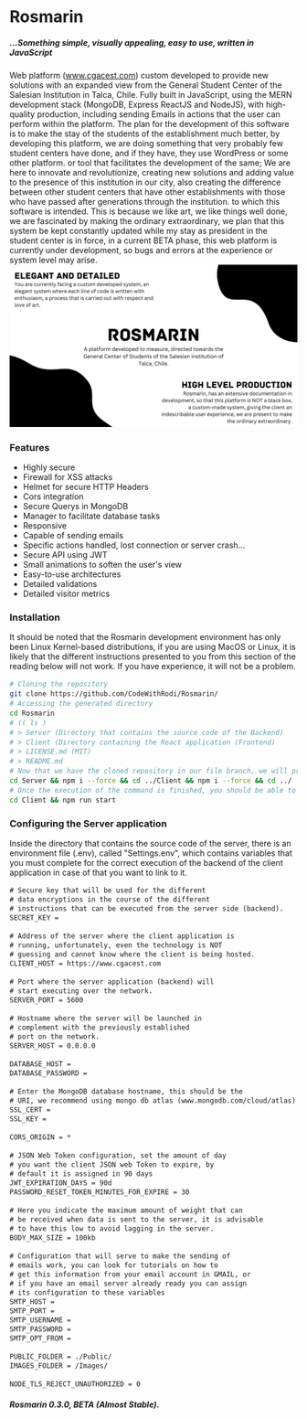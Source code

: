 # Rosmarin
##### ...Something simple, visually appealing, easy to use, written in JavaScript
Web platform (www.cgacest.com) custom developed to provide new solutions with an expanded view from the General Student Center of the Salesian Institution in Talca, Chile.
Fully built in JavaScript, using the MERN development stack (MongoDB, Express ReactJS and NodeJS), with high-quality production, including sending Emails in actions that the user can perform within the platform.
The plan for the development of this software is to make the stay of the students of the establishment much better, by developing this platform, we are doing something that very probably few student centers have done, and if they have, they use WordPress or some other platform. or tool that facilitates the development of the same; We are here to innovate and revolutionize, creating new solutions and adding value to the presence of this institution in our city, also creating the difference between other student centers that have other establishments with those who have passed after generations through the institution. to which this software is intended.
This is because we like art, we like things well done, we are fascinated by making the ordinary extraordinary, we plan that this system be kept constantly updated while my stay as president in the student center is in force, in a current BETA phase, this web platform is currently under development, so bugs and errors at the experience or system level may arise.
![Rosmarin](https://github.com/codewithrodi/rosmarin/blob/main/Images/Rosmarin-Cover.png?raw=true)
### Features
- Highly secure
- Firewall for XSS attacks
- Helmet for secure HTTP Headers
- Cors integration
- Secure Querys in MongoDB
- Manager to facilitate database tasks
- Responsive
- Capable of sending emails
- Specific actions handled, lost connection or server crash...
- Secure API using JWT
- Small animations to soften the user's view
- Easy-to-use architectures
- Detailed validations
- Detailed visitor metrics
### Installation
It should be noted that the Rosmarin development environment has only been Linux Kernel-based distributions, if you are using MacOS or Linux, it is likely that the different instructions presented to you from this section of the reading below will not work. If you have experience, it will not be a problem.
```bash
# Cloning the repository
git clone https://github.com/CodeWithRodi/Rosmarin/
# Accessing the generated directory
cd Rosmarin
# (( ls )
# > Server (Directory that contains the source code of the Backend)
# > Client (Directory containing the React application (Frontend)
# > LICENSE.md (MIT)
# > README.md 
# Now that we have the cloned repository in our file branch, we will proceed to execute the following command to be able to install the NodeJS modules that need both directories to run.
cd Server && npm i --force && cd ../Client && npm i --force && cd ../
# Once the execution of the command is finished, you should be able to initialize your development environment without problems...
cd Client && npm run start
```

### Configuring the Server application
Inside the directory that contains the source code of the server, there is an environment file (.env), called "Settings.env", which contains variables that you must complete for the correct execution of the backend of the client application in case of that you want to link to it.
```env
# Secure key that will be used for the different 
# data encryptions in the course of the different 
# instructions that can be executed from the server side (backend).
SECRET_KEY = 

# Address of the server where the client application is 
# running, unfortunately, even the technology is NOT 
# guessing and cannot know where the client is being hosted.
CLIENT_HOST = https://www.cgacest.com

# Port where the server application (backend) will 
# start executing over the network.
SERVER_PORT = 5600

# Hostname where the server will be launched in 
# complement with the previously established 
# port on the network.
SERVER_HOST = 0.0.0.0

DATABASE_HOST = 
DATABASE_PASSWORD = 

# Enter the MongoDB database hostname, this should be the 
# URI, we recommend using mongo db atlas (www.mongodb.com/cloud/atlas)
SSL_CERT = 
SSL_KEY = 

CORS_ORIGIN = *

# JSON Web Token configuration, set the amount of day 
# you want the client JSON web Token to expire, by 
# default it is assigned in 90 days
JWT_EXPIRATION_DAYS = 90d
PASSWORD_RESET_TOKEN_MINUTES_FOR_EXPIRE = 30

# Here you indicate the maximum amount of weight that can 
# be received when data is sent to the server, it is advisable 
# to have this low to avoid lagging in the server.
BODY_MAX_SIZE = 100kb

# Configuration that will serve to make the sending of 
# emails work, you can look for tutorials on how to
# get this information from your email account in GMAIL, or 
# if you have an email server already ready you can assign 
# its configuration to these variables
SMTP_HOST = 
SMTP_PORT = 
SMTP_USERNAME = 
SMTP_PASSWORD = 
SMTP_OPT_FROM = 

PUBLIC_FOLDER = ./Public/
IMAGES_FOLDER = /Images/

NODE_TLS_REJECT_UNAUTHORIZED = 0
```
##### Rosmarin 0.3.0, BETA (Almost Stable).
